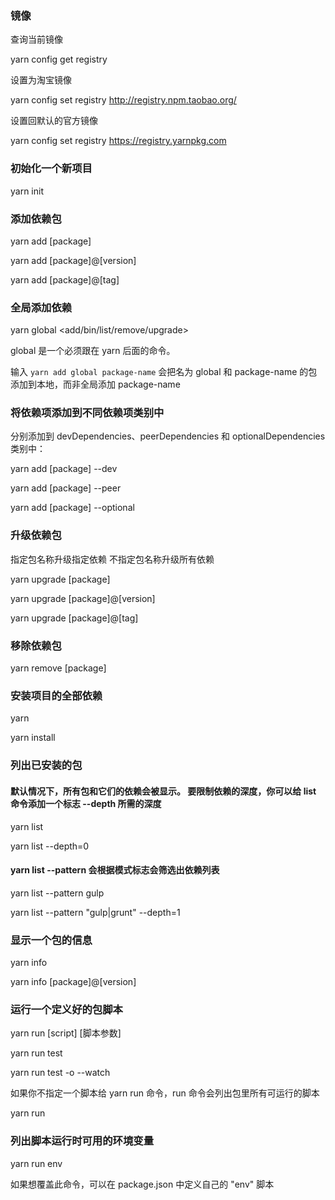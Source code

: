 ### 镜像

查询当前镜像

yarn config get registry

设置为淘宝镜像

yarn config set registry http://registry.npm.taobao.org/

设置回默认的官方镜像

yarn config set registry https://registry.yarnpkg.com

### 初始化一个新项目

yarn init

### 添加依赖包

yarn add [package]

yarn add [package]@[version]

yarn add [package]@[tag]

### 全局添加依赖

yarn global <add/bin/list/remove/upgrade>

global 是一个必须跟在 yarn 后面的命令。 

输入 `yarn add global package-name` 会把名为 global 和 package-name 的包添加到本地，而非全局添加 package-name

### 将依赖项添加到不同依赖项类别中

分别添加到 devDependencies、peerDependencies 和 optionalDependencies 类别中：

yarn add [package] --dev

yarn add [package] --peer

yarn add [package] --optional

### 升级依赖包

指定包名称升级指定依赖 不指定包名称升级所有依赖

yarn upgrade [package]

yarn upgrade [package]@[version]

yarn upgrade [package]@[tag]

### 移除依赖包

yarn remove [package]

### 安装项目的全部依赖

yarn

yarn install

### 列出已安装的包

#### 默认情况下，所有包和它们的依赖会被显示。 要限制依赖的深度，你可以给 list 命令添加一个标志 --depth 所需的深度

yarn list

yarn list --depth=0

#### yarn list --pattern <pattern> 会根据模式标志会筛选出依赖列表

yarn list --pattern gulp

yarn list --pattern "gulp|grunt" --depth=1

### 显示一个包的信息

yarn info <package>

yarn info [package]@[version]

### 运行一个定义好的包脚本

yarn run [script] [脚本参数]

yarn run test

yarn run test -o --watch

如果你不指定一个脚本给 yarn run 命令，run 命令会列出包里所有可运行的脚本

yarn run

### 列出脚本运行时可用的环境变量

yarn run env

如果想覆盖此命令，可以在 package.json 中定义自己的 "env" 脚本

